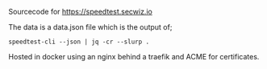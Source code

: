 Sourcecode for https://speedtest.secwiz.io

The data is a data.json file which is the output of;
```
speedtest-cli --json | jq -cr --slurp .
```


Hosted in docker using an nginx behind a traefik and ACME for certificates.
